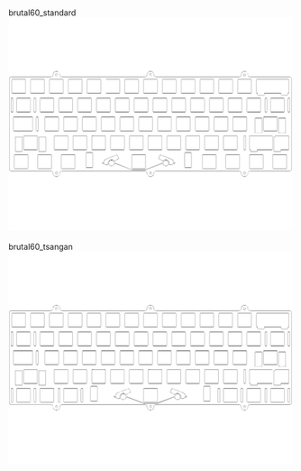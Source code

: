 <br/>brutal60_standard<br/>![image](brutal60_standard.png)<br/>
<br/>brutal60_tsangan<br/>![image](brutal60_tsangan.png)<br/>
